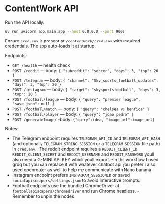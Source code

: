 # ContentWork API

Run the API locally:

```bash
uv run uvicorn app.main:app --host 0.0.0.0 --port 9000
```

Ensure `cred.env` is present at `/contentWork/cred.env` with required credentials. The app auto-loads it at startup.

Endpoints:
- `GET /health` — health check
- `POST /reddit` — body: `{ "subreddit": "soccer", "days": 3, "top": 20 }`
- `POST /telegram` — body: `{ "channel": "Sky_sports_football_updates", "days": 3, "top": 20 }`
- `POST /instagram` — body: `{ "target": "skysportsfootball", "days": 3, "top": 20 }`
- `POST /football/league` — body: `{ "query": "premier league", "save_json": null }`
- `POST /football/match` — body: `{ "query": "chelsea vs benfica" }`
- `POST /football/player` — body: `{ "query": "joao pedro" }`
- `POST /generateImage/` -body: `{"query":idea, "image_url":image_url}`

Notes:
- The Telegram endpoint requires `TELEGRAM_API_ID` and `TELEGRAM_API_HASH` (and optionally `TELEGRAM_STRING_SESSION` or a `TELEGRAM_SESSION` file path) in `cred.env`.
-The reddit endpoint requires a `REDDIT_CLIENT_ID`  `REDDIT_CLIENT_SECRET` and `REDDIT_USERNAME` and `REDDIT_PASSWORD` youll also need a GEMINI API KEY which youll export.
-In the workflow I used groq but you can replace it with whatever chatbot api you prefer i also used openrouter as well to help me communicate with Nano banana
- Instagram endpoint prefers `INSTAGRAM_SESSIONID` or saved `socialapiscrapers/settings.json` to avoid interactive prompts.
- Football endpoints use the bundled ChromeDriver at `footballapiscapers/chromedriver` and run Chrome headless. 
-Remember to unpin the nodes

